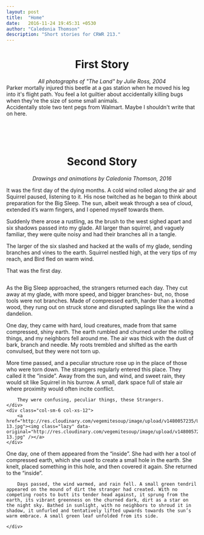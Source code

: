 ```yaml
---
layout: post
title:  "Home"
date:   2016-11-24 19:45:31 +0530
author: "Caledonia Thomson"
description: "Short stories for CRWR 213."
---
```


<center><h1>First Story</h1></center>

<center><i>All photographs of "The Land" by Julie Ross, 2004</i></center>

<div class="row vertical-align">
	<div class="col-sm-6 col-xs-12">
		<a href="http://res.cloudinary.com/vegemitesoup/image/upload/v1480057572/TheLand.jpg"><img class="lazy" data-original="http://res.cloudinary.com/vegemitesoup/image/upload/v1480057572/TheLand.jpg" /></a>
	</div>
	<div class="col-sm-6 col-xs-12">
		Parker mortally injured this beetle at a gas station when he moved his leg into it's flight path. You feel a lot guiltier about accidentally killing bugs when they're the size of some small animals.
	</div>
</div>

<div class="row vertical-align">
	<div class="col-sm-6 col-xs-12">
		Accidentally stole two tent pegs from Walmart. Maybe I shouldn't write that on here.
	</div>
	<div class="col-sm-6 col-xs-12">
		<a href="http://res.cloudinary.com/vegemitesoup/image/upload/v1480057573/Secret.jpg"><img class="lazy" data-original="http://res.cloudinary.com/vegemitesoup/image/upload/v1480057573/Secret.jpg" /></a> 
	</div>
</div>

<a href="http://res.cloudinary.com/vegemitesoup/image/upload/v1480057587/dscn4247.jpg"><img class="lazy" data-original="http://res.cloudinary.com/vegemitesoup/image/upload/v1480057587/dscn4247.jpg" /></a>

<br><br>

<center><h1>Second Story</h1></center>

<center><i> Drawings and animations by Caledonia Thomson, 2016 </i></center>

It was the first day of the dying months. A cold wind rolled along the air and Squirrel paused, listening to it. His nose twitched as he began to think about preparation for the Big Sleep. The sun, albeit weak through a sea of cloud, extended it’s warm fingers, and I opened myself towards them.

Suddenly there arose a rustling, as the brush to the west sighed apart and six shadows passed into my glade. All larger than squirrel, and vaguely familiar, they were quite noisy and had their branches all in a tangle.

The larger of the six slashed and hacked at the walls of my glade, sending branches and vines to the earth. Squirrel nestled high, at the very tips of my reach, and Bird fled on warm wind.

That was the first day.

<a href="http://res.cloudinary.com/vegemitesoup/image/upload/v1480057235/Untitled-7.jpg"><img class="lazy" data-original="http://res.cloudinary.com/vegemitesoup/image/upload/v1480057235/Untitled-7.jpg" /></a> 

As the Big Sleep approached, the strangers returned each day. They cut away at my glade, with more speed, and bigger branches- but, no, those tools were not branches. Made of compressed earth, harder than a knotted wood, they rung out on struck stone and disrupted saplings like the wind a dandelion.

One day, they came with hard, loud creatures, made from that same compressed, shiny earth. The earth rumbled and churned under the rolling things, and my neighbors fell around me. The air was thick with the dust of bark, branch and needle. My roots trembled and shifted as the earth convulsed, but they were not torn up.

<div class="row vertical-align">
	<div class="col-sm-6 col-xs-12">
		More time passed, and a peculiar structure rose up in the place of those who were torn down. The strangers regularly entered this place. They called it the “inside”. Away from the sun, and wind, and sweet rain, they would sit like Squirrel in his burrow. A small, dark space full of stale air where proximity would often incite conflict.

		They were confusing, peculiar things, these Strangers. 
	</div>
	<div class="col-sm-6 col-xs-12">
		<a href="http://res.cloudinary.com/vegemitesoup/image/upload/v1480057235/Untitled-13.jpg"><img class="lazy" data-original="http://res.cloudinary.com/vegemitesoup/image/upload/v1480057235/Untitled-13.jpg" /></a>
	</div>
</div>


<div class="row vertical-align">
	<div class="col-sm-6 col-xs-12">
		<a href="http://res.cloudinary.com/vegemitesoup/image/upload/v1480057241/Untitled-6.gif"><img class="lazy" data-original="http://res.cloudinary.com/vegemitesoup/image/upload/v1480057241/Untitled-6.gif" /></a>
	</div>
	<div class="col-sm-6 col-xs-12">
		One day, one of them appeared from the “inside”. She had with her a tool of compressed earth, which she used to create a small hole in the earth. She knelt, placed something in this hole, and then covered it again. She returned to the “inside”.

		Days passed, the wind warmed, and rain fell. A small green tendril appeared on the mound of dirt the stranger had created. With no competing roots to butt its tender head against, it sprung from the earth, its vibrant greenness on the churned dark, dirt as a star on the night sky. Bathed in sunlight, with no neighbors to shroud it in shadow, it unfurled and tentatively lifted upwards towards the sun’s warm embrace. A small green leaf unfolded from its side. 

	</div>
</div>